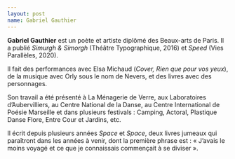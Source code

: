 ```yaml
---
layout: post
name: Gabriel Gauthier
---
```

**Gabriel Gauthier** est un poète et artiste diplômé des Beaux-arts de Paris. Il a publié *Simurgh & Simorgh* (Théâtre Typographique, 2016) et *Speed* (Vies Parallèles, 2020). 

Il fait des performances avec Elsa Michaud (*Cover, Rien que pour vos yeux*), de la musique avec Orly sous le nom de Nevers, et des livres avec des personnages.

Son travail a été présenté à La Ménagerie de Verre, aux Laboratoires d’Aubervilliers, au Centre National de la Danse, au Centre International de Poésie Marseille et dans plusieurs festivals : Camping, Actoral, Plastique Danse Flore, Entre Cour et Jardins, etc.

Il écrit depuis plusieurs années *Space* et *Space*, deux livres jumeaux qui paraîtront dans les années à venir, dont la première phrase est : « J’avais le moins voyagé et ce que je connaissais commençait à se diviser ».
